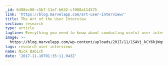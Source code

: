 ```yaml
---
_id: 6498ec00-c5b7-11e7-b632-cf088a114575
link: 'https://blog.marvelapp.com/art-user-interview/'
title: The Art of the User Interview
section: research
type: article
tagline: Everything you need to know about conducting useful user interviews
image: >-
  https://blog.marvelapp.com/wp-content/uploads/2017/11/1SAVj_kCY6kjWqxqB52lKPQ.jpeg
tags: research user-interviews
name: Nick Babich
date: '2017-11-10T01:35:11.943Z'
---
```

